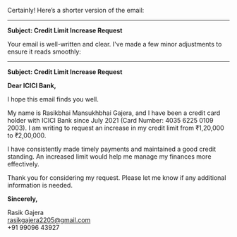 
Certainly! Here’s a shorter version of the email:

---

**Subject: Credit Limit Increase Request**

Your email is well-written and clear. I've made a few minor adjustments to ensure it reads smoothly:

---

**Subject: Credit Limit Increase Request**

**Dear ICICI Bank,**

I hope this email finds you well.

My name is Rasikbhai Mansukhbhai Gajera, and I have been a credit card holder with ICICI Bank since July 2021 (Card Number: 4035 6225 0109 2003). I am writing to request an increase in my credit limit from ₹1,20,000 to ₹2,00,000.

I have consistently made timely payments and maintained a good credit standing. An increased limit would help me manage my finances more effectively.

Thank you for considering my request. Please let me know if any additional information is needed.

**Sincerely,**

Rasik Gajera  
rasikgajera2205@gmail.com  
+91 99096 43927

